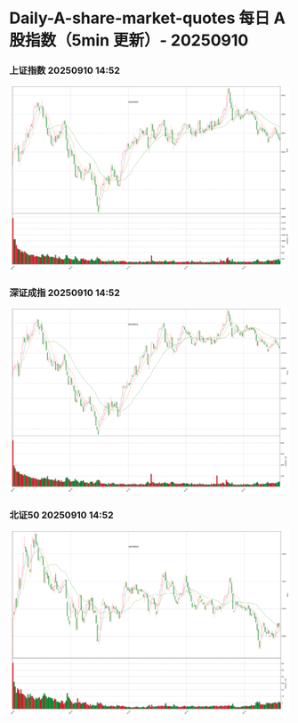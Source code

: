 
# Daily-A-share-market-quotes 每日 A 股指数（5min 更新）- 20250910

### 上证指数 20250910 14:52
![](./fig/2025/9/20250910-sh000001.png)

### 深证成指 20250910 14:52
![](./fig/2025/9/20250910-sz399001.png)

### 北证50 20250910 14:52
![](./fig/2025/9/20250910-bj899050.png)

